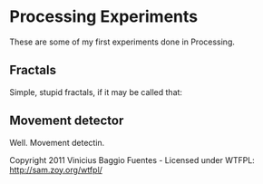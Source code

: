# Processing Experiments

These are some of my first experiments done in Processing.

## Fractals
Simple, stupid fractals, if it may be called that:

## Movement detector
Well. Movement detectin.


Copyright 2011 Vinicius Baggio Fuentes - Licensed under WTFPL:
http://sam.zoy.org/wtfpl/

